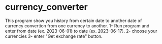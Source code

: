 # currency_converter

This program show you history from certain date to another date of currency convertion from one currency to another.
1- Run program and enter from date (ex. 2023-06-01) to date (ex. 2023-06-17).
2- choose your currencies
3- enter "Get exchange rate" button.
